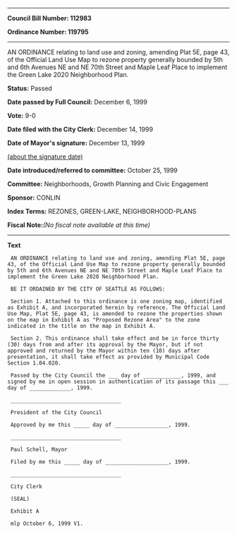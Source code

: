 

********

**Council Bill Number: 112983**
   
**Ordinance Number: 119795**
********

 AN ORDINANCE relating to land use and zoning, amending Plat 5E, page 43, of the Official Land Use Map to rezone property generally bounded by 5th and 6th Avenues NE and NE 70th Street and Maple Leaf Place to implement the Green Lake 2020 Neighborhood Plan.

**Status:** Passed
   
**Date passed by Full Council:** December 6, 1999
   
**Vote:** 9-0
   
**Date filed with the City Clerk:** December 14, 1999
   
**Date of Mayor's signature:** December 13, 1999
   
[(about the signature date)](/~public/approvaldate.htm)
   
   
   
**Date introduced/referred to committee:** October 25, 1999
   
**Committee:** Neighborhoods, Growth Planning and Civic Engagement
   
**Sponsor:** CONLIN
   
   
**Index Terms:** REZONES, GREEN-LAKE, NEIGHBORHOOD-PLANS

**Fiscal Note:**_(No fiscal note available at this time)_

********

**Text**
   
```
 AN ORDINANCE relating to land use and zoning, amending Plat 5E, page 43, of the Official Land Use Map to rezone property generally bounded by 5th and 6th Avenues NE and NE 70th Street and Maple Leaf Place to implement the Green Lake 2020 Neighborhood Plan.

 BE IT ORDAINED BY THE CITY OF SEATTLE AS FOLLOWS:

 Section 1. Attached to this ordinance is one zoning map, identified as Exhibit A, and incorporated herein by reference. The Official Land Use Map, Plat 5E, page 43, is amended to rezone the properties shown on the map in Exhibit A as "Proposed Rezone Area" to the zone indicated in the title on the map in Exhibit A.

 Section 2. This ordinance shall take effect and be in force thirty (30) days from and after its approval by the Mayor, but if not approved and returned by the Mayor within ten (10) days after presentation, it shall take effect as provided by Municipal Code Section 1.04.020.

 Passed by the City Council the ___ day of ____________, 1999, and signed by me in open session in authentication of its passage this ___ day of _____________, 1999.

 ___________________________________

 President of the City Council

 Approved by me this _____ day of _________________, 1999.

 ___________________________________

 Paul Schell, Mayor

 Filed by me this _____ day of ____________________, 1999.

 ___________________________________

 City Clerk

 (SEAL)

 Exhibit A

 mlp October 6, 1999 V1.

```
